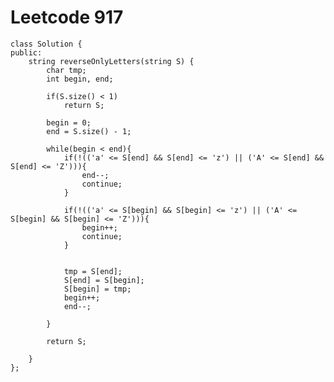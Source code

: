 # Leetcode 917
    class Solution {
    public:
        string reverseOnlyLetters(string S) {
            char tmp;
            int begin, end;

            if(S.size() < 1)
                return S;

            begin = 0;
            end = S.size() - 1;

            while(begin < end){
                if(!(('a' <= S[end] && S[end] <= 'z') || ('A' <= S[end] && S[end] <= 'Z'))){
                    end--;
                    continue;
                }

                if(!(('a' <= S[begin] && S[begin] <= 'z') || ('A' <= S[begin] && S[begin] <= 'Z'))){
                    begin++;
                    continue;
                }


                tmp = S[end];
                S[end] = S[begin];
                S[begin] = tmp;
                begin++;
                end--;

            }

            return S;

        }
    };
